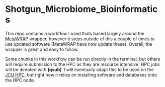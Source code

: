 # Shotgun_Microbiome_Bioinformatics

This repo contains a workflow I used thats based largely around the [MetaWRAP](https://github.com/bxlab/metaWRAP/blob/master/Usage_tutorial.md) wrapper, however it steps outside of this a couple of times to use updated software (MetaWRAP have now update these). Overall, the wrapper is great and easy to follow.

Some chunks in this workflow can be run directly in the terminal, but others will require submission to the HPC as they are resource intensive. HPC jobs will be denoted with **(qsub)**. I will eventually adapt this to be used on the [JCU HPC](https://github.com/JacobAFW/JCU_workflows), but right now it relies on installing software and databases onto the HPC node.